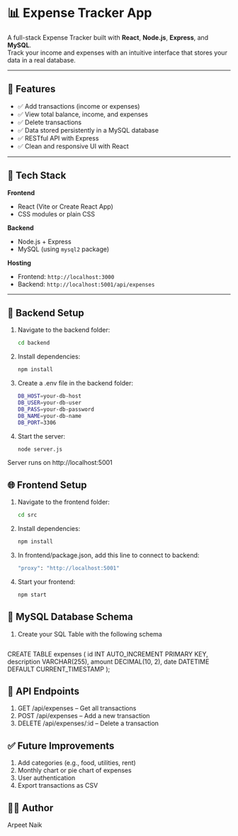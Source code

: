 # 📊 Expense Tracker App

A full-stack Expense Tracker built with **React**, **Node.js**, **Express**, and **MySQL**.  
Track your income and expenses with an intuitive interface that stores your data in a real database.

---

## 🚀 Features

- ✅ Add transactions (income or expenses)  
- ✅ View total balance, income, and expenses  
- ✅ Delete transactions  
- ✅ Data stored persistently in a MySQL database  
- ✅ RESTful API with Express  
- ✅ Clean and responsive UI with React  

---

## 🧠 Tech Stack

**Frontend**

- React (Vite or Create React App)
- CSS modules or plain CSS

**Backend**

- Node.js + Express  
- MySQL (using `mysql2` package)

**Hosting**

- Frontend: `http://localhost:3000`  
- Backend: `http://localhost:5001/api/expenses`

---

## 🔧 Backend Setup

1. Navigate to the backend folder:

   ```bash
   cd backend

2. Install dependencies:

   ```bash
   npm install

3. Create a .env file in the backend folder:

   ```bash
   DB_HOST=your-db-host
   DB_USER=your-db-user
   DB_PASS=your-db-password
   DB_NAME=your-db-name
   DB_PORT=3306
   

4. Start the server:

   ```bash
   node server.js

Server runs on http://localhost:5001

## 🌐 Frontend Setup

1. Navigate to the frontend folder:

   ```bash
   cd src

2. Install dependencies:

   ```bash
   npm install

3. In frontend/package.json, add this line to connect to backend:

   ```bash
   "proxy": "http://localhost:5001"

4. Start your frontend:

   ```bash
   npm start

## 💾 MySQL Database Schema

1. Create your SQL Table with the following schema
   ```bash
  CREATE TABLE expenses (
    id INT AUTO_INCREMENT PRIMARY KEY,
    description VARCHAR(255),
    amount DECIMAL(10, 2),
    date DATETIME DEFAULT CURRENT_TIMESTAMP
  );

## 🔄 API Endpoints

1. GET /api/expenses – Get all transactions
2. POST /api/expenses – Add a new transaction
3. DELETE /api/expenses/:id – Delete a transaction

## ✅ Future Improvements

1. Add categories (e.g., food, utilities, rent)
2. Monthly chart or pie chart of expenses
3. User authentication
4. Export transactions as CSV

## 👨‍💻 Author
Arpeet Naik
